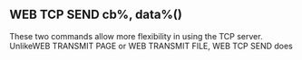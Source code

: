 ## WEB TCP SEND cb%, data%()

These two commands allow more flexibility in using the TCP server. UnlikeWEB TRANSMIT PAGE or WEB TRANSMIT FILE, WEB TCP SEND does